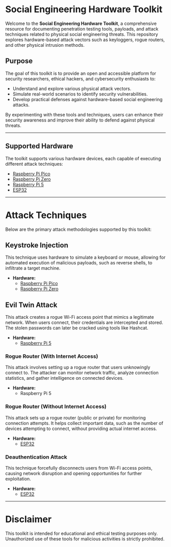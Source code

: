 # Social Engineering Hardware Toolkit

Welcome to the **Social Engineering Hardware Toolkit**, a comprehensive resource for documenting penetration testing tools, payloads, and attack techniques related to physical social engineering threats. This repository explores hardware-based attack vectors such as keyloggers, rogue routers, and other physical intrusion methods.

## Purpose
The goal of this toolkit is to provide an open and accessible platform for security researchers, ethical hackers, and cybersecurity enthusiasts to:
- Understand and explore various physical attack vectors.
- Simulate real-world scenarios to identify security vulnerabilities.
- Develop practical defenses against hardware-based social engineering attacks.

By experimenting with these tools and techniques, users can enhance their security awareness and improve their ability to defend against physical threats.

---

## Supported Hardware
The toolkit supports various hardware devices, each capable of executing different attack techniques:

- [Raspberry Pi Pico](https://github.com/tbsauce/social-engineering-hardware-toolkit/tree/main/raspberry_pi_pico) 
- [Raspberry Pi Zero](https://github.com/tbsauce/social-engineering-hardware-toolkit/tree/main/raspberry_pi_zero)
- [Raspberry Pi 5](https://github.com/tbsauce/social-engineering-hardware-toolkit/tree/main/raspberry_pi_5) 
- [ESP32](https://github.com/tbsauce/social-engineering-hardware-toolkit/tree/main/esp32) 

---

# Attack Techniques
Below are the primary attack methodologies supported by this toolkit:

## Keystroke Injection
This technique uses hardware to simulate a keyboard or mouse, allowing for automated execution of malicious payloads, such as reverse shells, to infiltrate a target machine.
- **Hardware:**
  - [Raspberry Pi Pico](https://github.com/tbsauce/social-engineering-hardware-toolkit/blob/main/raspberry_pi_pico/keystroke_injection_pico.md)
  - [Raspberry Pi Zero](https://github.com/tbsauce/social-engineering-hardware-toolkit/blob/main/raspberry_pi_zero/keystroke_injection_zero.md)

## Evil Twin Attack
This attack creates a rogue Wi-Fi access point that mimics a legitimate network. When users connect, their credentials are intercepted and stored. The stolen passwords can later be cracked using tools like Hashcat.

- **Hardware:**
  - [Raspberry Pi 5](https://github.com/tbsauce/social-engineering-hardware-toolkit/blob/main/raspberry_pi_5/evil_twin.md)

### Rogue Router (With Internet Access)
This attack involves setting up a rogue router that users unknowingly connect to. The attacker can monitor network traffic, analyze connection statistics, and gather intelligence on connected devices.

- **Hardware:**
  - Raspberry Pi 5

### Rogue Router (Without Internet Access)
This attack sets up a rogue router (public or private) for monitoring connection attempts. It helps collect important data, such as the number of devices attempting to connect, without providing actual internet access.

- **Hardware:**
  - [ESP32](https://github.com/tbsauce/social-engineering-hardware-toolkit/blob/main/esp32/rogue_router_no_internet.md)

### Deauthentication Attack
This technique forcefully disconnects users from Wi-Fi access points, causing network disruption and opening opportunities for further exploitation.

- **Hardware:**
  - [ESP32](https://github.com/tbsauce/social-engineering-hardware-toolkit/blob/main/esp32/wifi_deauth_attack.md)
---

# Disclaimer
This toolkit is intended for educational and ethical testing purposes only. Unauthorized use of these tools for malicious activities is strictly prohibited.



